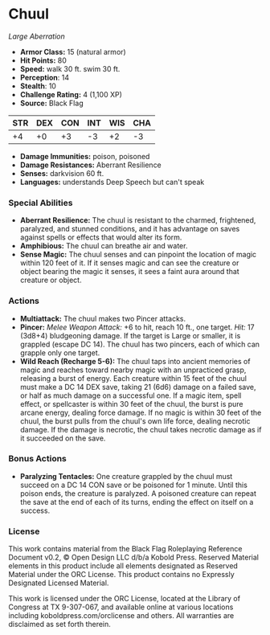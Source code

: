 # Chuul

*Large* *Aberration*

- **Armor Class:** 15 (natural armor)
- **Hit Points:** 80 
- **Speed:** walk 30 ft. swim 30 ft.
- **Perception**: 14
- **Stealth**: 10
- **Challenge Rating:** 4 (1,100 XP)
- **Source:** Black Flag

| STR | DEX | CON | INT | WIS | CHA |
| --- | --- | --- | --- | --- | --- |
| +4 | +0 | +3 | -3 | +2 | -3 |

- **Damage Immunities:** poison, poisoned
- **Damage Resistances:** Aberrant Resilience
- **Senses:** darkvision 60 ft.
- **Languages:** understands Deep Speech but can't speak

### Special Abilities

- **Aberrant Resilience:** The chuul is resistant to the charmed, frightened, paralyzed, and stunned conditions, and it has advantage on saves against spells or effects that would alter its form.
- **Amphibious:** The chuul can breathe air and water.
- **Sense Magic:** The chuul senses and can pinpoint the location of magic within 120 feet of it. If it senses magic and can see the creature or object bearing the magic it senses, it sees a faint aura around that creature or object.

### Actions

- **Multiattack:** The chuul makes two Pincer attacks.
- **Pincer:** _Melee Weapon Attack:_ +6 to hit, reach 10 ft., one target. _Hit:_ 17 (3d8+4) bludgeoning damage. If the target is Large or smaller, it is grappled (escape DC 14). The chuul has two pincers, each of which can grapple only one target.
- **Wild Reach (Recharge 5-6):** The chuul taps into ancient memories of magic and reaches toward nearby magic with an unpracticed grasp, releasing a burst of energy. Each creature within 15 feet of the chuul must make a DC 14 DEX save, taking 21 (6d6) damage on a failed save, or half as much damage on a successful one. If a magic item, spell effect, or spellcaster is within 30 feet of the chuul, the burst is pure arcane energy, dealing force damage. If no magic is within 30 feet of the chuul, the burst pulls from the chuul's own life force, dealing necrotic damage. If the damage is necrotic, the chuul takes necrotic damage as if it succeeded on the save.

### Bonus Actions

- **Paralyzing Tentacles:** One creature grappled by the chuul must succeed on a DC 14 CON save or be poisoned for 1 minute. Until this poison ends, the creature is paralyzed. A poisoned creature can repeat the save at the end of each of its turns, ending the effect on itself on a success.


### License

This work contains material from the Black Flag Roleplaying Reference Document v0.2, © Open Design LLC d/b/a Kobold Press. Reserved Material elements in this product include all elements designated as Reserved Material under the ORC License. This product contains no Expressly Designated Licensed Material.

This work is licensed under the ORC License, located at the Library of Congress at TX 9-307-067, and available online at various locations including koboldpress.com/orclicense and others. All warranties are disclaimed as set forth therein.
